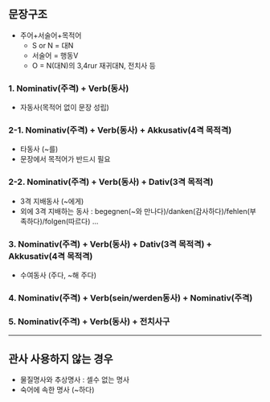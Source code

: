 ## 문장구조
- 주어+서술어+목적어
  - S or N = 대N
  - 서술어 = 행동V
  - O = N(대N)의 3,4rur 재귀대N, 전치사 등

### 1. Nominativ(주격) + Verb(동사)
- 자동사(목적어 없이 문장 성립)

### 2-1. Nominativ(주격) + Verb(동사) + Akkusativ(4격 목적격)
- 타동사 (~를) 
- 문장에서 목적어가 반드시 필요

### 2-2. Nominativ(주격) + Verb(동사) + Dativ(3격 목적격)
- 3격 지배동사 (~에게)
- 외에 3격 지배하는 동사 : begegnen(~와 만나다)/danken(감사하다)/fehlen(부족하다)/folgen(따르다) ...

### 3. Nominativ(주격) + Verb(동사) + Dativ(3격 목적격) + Akkusativ(4격 목적격)
- 수여동사 (주다, ~해 주다)

### 4. Nominativ(주격) + Verb(sein/werden동사) + Nominativ(주격)
### 5. Nominativ(주격) + Verb(동사) + 전치사구
<hr>

## 관사 사용하지 않는 경우
- 물질명사와 추상명사 : 셀수 없는 명사
- 숙어에 속한 명사 (~하다)